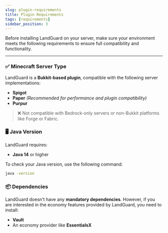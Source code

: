```yaml
---
slug: plugin-requirements
title: Plugin Requirements
tags: [requirements]
sidebar_position: 3
---
```

Before installing LandGuard on your server, make sure your environment meets the following requirements to ensure full compatibility and functionality.

---

### ✅ Minecraft Server Type

LandGuard is a **Bukkit-based plugin**, compatible with the following server implementations:

- **Spigot**
- **Paper** *(Recommended for performance and plugin compatibility)*
- **Purpur**

> ❌ Not compatible with Bedrock-only servers or non-Bukkit platforms like Forge or Fabric.

### 🖥️ Java Version

LandGuard requires:

- **Java 14** or higher  

To check your Java version, use the following command:

```bash
java -version
```

### 📦 Dependencies

LandGuard doesn't have any **mandatory dependencies**. 
However, if you are interested in the economy features provided by LandGuard, you need to install:

- **Vault**
- An economy provider like **EssentialsX**  